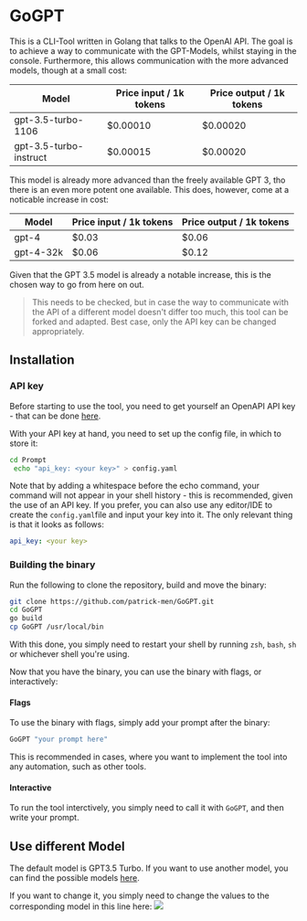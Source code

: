 # GoGPT

This is a CLI-Tool written in Golang that talks to the OpenAI API. The goal is to achieve a way to communicate with the GPT-Models, whilst staying in the console. Furthermore, this allows communication with the more advanced models, though at a small cost:

| Model                  | Price input / 1k tokens | Price output / 1k tokens |
| ---------------------- | ----------------------- | ------------------------ |
| gpt-3.5-turbo-1106     | $0.00010                | $0.00020                 |
| gpt-3.5-turbo-instruct | $0.00015                | $0.00020                 |

This model is already more advanced than the freely available GPT 3, tho there is an even more potent one available. This does, however, come at a noticable increase in cost:

| Model     | Price input / 1k tokens | Price output / 1k tokens |
| --------- | ----------------------- | ------------------------ |
| gpt-4     | $0.03                   | $0.06                    |
| gpt-4-32k | $0.06                   | $0.12                    |

Given that the GPT 3.5 model is already a notable increase, this is the chosen way to go from here on out.

> This needs to be checked, but in case the way to communicate with the API of a different model doesn't differ too much, this tool can be forked and adapted.
> Best case, only the API key can be changed appropriately.

## Installation

### API key

Before starting to use the tool, you need to get yourself an OpenAPI API key - that can be done [here](https://openai.com/product).

With your API key at hand, you need to set up the config file, in which to store it:

```bash
cd Prompt
 echo "api_key: <your key>" > config.yaml 
```

Note that by adding a whitespace before the echo command, your command will not appear in your shell history - this is recommended, given the use of an API key.
If you prefer, you can also use any editor/IDE to create the `config.yaml`file and input your key into it. The only relevant thing is that it looks as follows:

```yaml
api_key: <your key>
```

### Building the binary

Run the following to clone the repository, build and move the binary:

```bash
git clone https://github.com/patrick-men/GoGPT.git
cd GoGPT
go build 
cp GoGPT /usr/local/bin
```

With this done, you simply need to restart your shell by running `zsh`, `bash`, `sh` or whichever shell you're using.

Now that you have the binary, you can use the binary with flags, or interactively:

#### Flags

To use the binary with flags, simply add your prompt after the binary:

```bash
GoGPT "your prompt here"
```

This is recommended in cases, where you want to implement the tool into any automation, such as other tools.

#### Interactive

To run the tool interctively, you simply need to call it with `GoGPT`, and then write your prompt. 

## Use different Model

The default model is GPT3.5 Turbo. If you want to use another model, you can find the possible models [here](https://github.com/sashabaranov/go-openai/blob/a09cb0c528c110a6955a9ee9a5d021a57ed44b90/completion.go#L20).

If you want to change it, you simply need to change the values to the corresponding model in this line here:
![](https://github.com/patrick-men/GoGPT/blob/5b1ee4e571bd1dbea246905bde71caaa94434403/Prompt/api.go#L40)